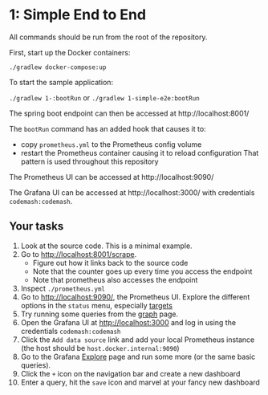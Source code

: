 # 1: Simple End to End

All commands should be run from the root of the repository.

First, start up the Docker containers:

`./gradlew docker-compose:up`

To start the sample application:

`./gradlew 1-:bootRun` or `./gradlew 1-simple-e2e:bootRun`

The spring boot endpoint can then be accessed at http://localhost:8001/

The `bootRun` command has an added hook that causes it to:
* copy `prometheus.yml` to the Prometheus config volume
* restart the Prometheus container causing it to reload configuration
That pattern is used throughout this repository

The Prometheus UI can be accessed at http://localhost:9090/

The Grafana UI can be accessed at http://localhost:3000/ with credentials `codemash:codemash`.


## Your tasks

1. Look at the source code. This is a minimal example.
2. Go to [http://localhost:8001/scrape](http://localhost:8001/scrape).
    * Figure out how it links back to the source code
    * Note that the counter goes up every time you access the endpoint
    * Note that prometheus also accesses the endpoint
3. Inspect `./prometheus.yml`
4. Go to [http://localhost:9090/](http://localhost:9090/), the Prometheus UI.  Explore the different options in the `status` menu,
especially  [targets](http://localhost:9090/targets)
5. Try running some queries from the [graph](http://localhost:9090/graph) page.
6. Open the Grafana UI at [http://localhost:3000](http://localhost:3000) and log in using the credentials `codemash:codemash`
7. Click the `Add data source` link and add your local Prometheus instance (the host should be `host.docker.internal:9090`)
8. Go to the Grafana [Explore](http://localhost:3000/explore) page and run some more (or the same basic queries).
9. Click the `+` icon on the navigation bar and create a new dashboard
10. Enter a query, hit the `save` icon and marvel at your fancy new dashboard
